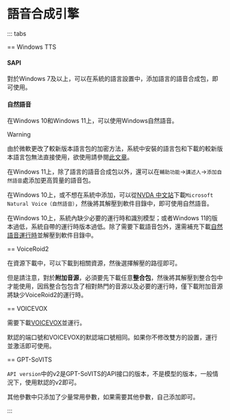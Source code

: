 # 語音合成引擎

::: tabs

== Windows TTS

#### SAPI

對於Windows 7及以上，可以在系統的語言設置中，添加語言的語音合成包，即可使用。

#### 自然語音

在Windows 10和Windows 11上，可以使用Windows自然語音。

>[!WARNING]
>由於微軟更改了較新版本語言包的加密方法，系統中安裝的語言包和下載的較新版本語言包無法直接使用，欲使用請參閱[此文章](https://www.bilibili.com/read/cv42198812/)。

在Windows 11上，除了語言的語音合成包以外，還可以在`輔助功能`->`講述人`->`添加自然語音`處添加更高質量的語音包。

在Windows 10上，或不想在系統中添加，可以從[NVDA 中文站](https://www.nvdacn.com/index.php/tts.html)下載`Microsoft Natural Voice（自然語音）`，然後將其解壓到軟件目錄中，即可使用自然語音。

在Windows 10上，系統內缺少必要的運行時和識別模型；或者Windows 11的版本過低，系統自帶的運行時版本過低。除了需要下載語音包外，還需補充下載[自然語音運行時](https://lunatranslator.org/Resource/microsoft.cognitiveservices.speech)並解壓到軟件目錄中。

== VoiceRoid2

在資源下載中，可以下載到相關資源，然後選擇解壓的路徑即可。

但是請注意，對於**附加音源**，必須要先下載任意**整合包**，然後將其解壓到整合包中才能使用，因爲整合包包含了相對熱門的音源以及必要的運行時，僅下載附加音源將缺少VoiceRoid2的運行時。

== VOICEVOX

需要下載[VOICEVOX](https://github.com/VOICEVOX/voicevox/releases)並運行。

默認的端口號和VOICEVOX的默認端口號相同。如果你不修改雙方的設置，運行並激活即可使用。

== GPT-SoVITS

`API version`中的v2是GPT-SoVITS的API接口的版本，不是模型的版本，一般情況下，使用默認的v2即可。

其他參數中只添加了少量常用參數，如果需要其他參數，自己添加即可。

:::